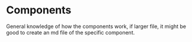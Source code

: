 # Components

General knowledge of how the components work, if larger file, it might be good to create an md file of the specific component.